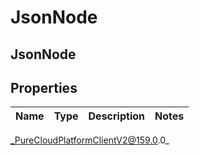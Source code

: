 # JsonNode

## JsonNode

## Properties

|Name | Type | Description | Notes|
|------------ | ------------- | ------------- | -------------|



_PureCloudPlatformClientV2@159.0.0_
